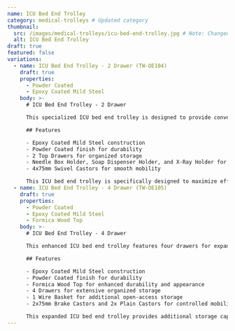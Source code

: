 ```yaml
---
name: ICU Bed End Trolley
category: medical-trolleys # Updated category
thumbnail:
  src: /images/medical-trolleys/icu-bed-end-trolley.jpg # Note: Changed 'image' to 'src' to match example schema
  alt: ICU Bed End Trolley
draft: true
featured: false
variations:
  - name: ICU Bed End Trolley - 2 Drawer (TW-OE104)
    draft: true
    properties:
      - Powder Coated
      - Epoxy Coated Mild Steel
    body: >-
      # ICU Bed End Trolley - 2 Drawer

      This specialized ICU bed end trolley is designed to provide convenient storage at the end of intensive care beds, featuring two top drawers for organized storage of critical care supplies. The trolley is constructed with epoxy coated mild steel with a powder coated finish for durability.

      ## Features

      - Epoxy Coated Mild Steel construction
      - Powder Coated finish for durability
      - 2 Top Drawers for organized storage
      - Needle Box Holder, Soap Dispenser Holder, and X-Ray Holder for comprehensive accessories management
      - 4x75mm Swivel Castors for smooth mobility

      This ICU bed end trolley is specifically designed to maximize efficiency in critical care environments by placing essential supplies within easy reach at the foot of patient beds, while organizing accessories with dedicated holders.
  - name: ICU Bed End Trolley - 4 Drawer (TW-OE105)
    draft: true
    properties:
      - Powder Coated
      - Epoxy Coated Mild Steel
      - Formica Wood Top
    body: >-
      # ICU Bed End Trolley - 4 Drawer

      This enhanced ICU bed end trolley features four drawers for expanded storage capacity at the end of intensive care beds. The trolley is constructed with epoxy coated mild steel with a powder coated finish for durability and includes a premium Formica wood top.

      ## Features

      - Epoxy Coated Mild Steel construction
      - Powder Coated finish for durability
      - Formica Wood Top for enhanced durability and appearance
      - 4 Drawers for extensive organized storage
      - 1 Wire Basket for additional open-access storage
      - 2x75mm Brake Castors and 2x Plain Castors for controlled mobility

      This expanded ICU bed end trolley provides additional storage capacity in critical care environments, with both drawer and basket storage options to organize a wider range of supplies and equipment.
---
```

